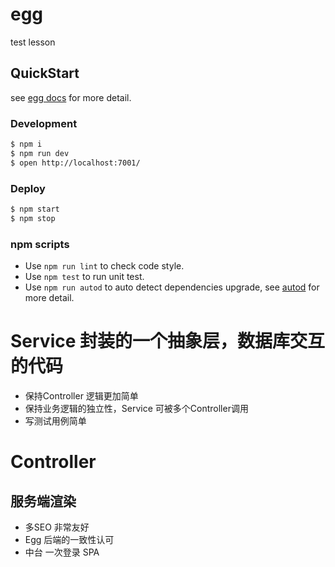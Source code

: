# egg

test lesson

## QuickStart

<!-- add docs here for user -->

see [egg docs][egg] for more detail.

### Development

```bash
$ npm i
$ npm run dev
$ open http://localhost:7001/
```

### Deploy

```bash
$ npm start
$ npm stop
```

### npm scripts

- Use `npm run lint` to check code style.
- Use `npm test` to run unit test.
- Use `npm run autod` to auto detect dependencies upgrade, see [autod](https://www.npmjs.com/package/autod) for more detail.


[egg]: https://eggjs.org

# Service 封装的一个抽象层，数据库交互的代码
- 保持Controller 逻辑更加简单
- 保持业务逻辑的独立性，Service 可被多个Controller调用
- 写测试用例简单
# Controller 

## 服务端渲染
- 多SEO 非常友好
- Egg 后端的一致性认可
- 中台 一次登录 SPA

